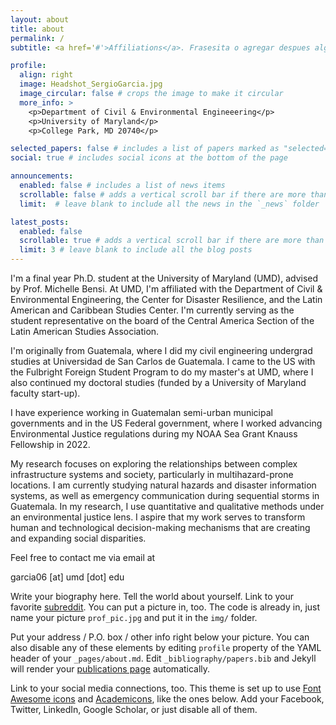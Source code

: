 ```yaml
---
layout: about
title: about
permalink: /
subtitle: <a href='#'>Affiliations</a>. Frasesita o agregar despues algo

profile:
  align: right
  image: Headshot_SergioGarcia.jpg
  image_circular: false # crops the image to make it circular
  more_info: >
    <p>Department of Civil & Environmental Engineeering</p>
    <p>University of Maryland</p>
    <p>College Park, MD 20740</p>

selected_papers: false # includes a list of papers marked as "selected={true}"
social: true # includes social icons at the bottom of the page

announcements:
  enabled: false # includes a list of news items
  scrollable: false # adds a vertical scroll bar if there are more than 3 news items
  limit:  # leave blank to include all the news in the `_news` folder

latest_posts:
  enabled: false
  scrollable: true # adds a vertical scroll bar if there are more than 3 new posts items
  limit: 3 # leave blank to include all the blog posts
---
```

I'm a final year Ph.D. student at the University of Maryland (UMD), advised by Prof. Michelle Bensi. At UMD, I'm affiliated with the Department of Civil & Environmental Engineering, the Center for Disaster Resilience, and the Latin American and Caribbean Studies Center. I'm currently serving as the student representative on the board of the Central America Section of the Latin American Studies Association.

I'm originally from Guatemala, where I did my civil engineering undergrad studies at Universidad de San Carlos de Guatemala. I came to the US with the Fulbright Foreign Student Program to do my master's at UMD, where I also continued my doctoral studies (funded by a University of Maryland faculty start-up). 

I have experience working in Guatemalan semi-urban municipal governments and in the US Federal government, where I worked advancing Environmental Justice regulations during my NOAA Sea Grant Knauss Fellowship in 2022.

My research focuses on exploring the relationships between complex infrastructure systems and society, particularly in multihazard-prone locations. I am currently studying natural hazards and disaster information systems, as well as emergency communication during sequential storms in Guatemala. In my research, I use quantitative and qualitative methods under an environmental justice lens. I aspire that my work serves to transform human and technological decision-making mechanisms that are creating and expanding social disparities. 

Feel free to contact me via email at 

garcia06 [at] umd [dot] edu

Write your biography here. Tell the world about yourself. Link to your favorite [subreddit](http://reddit.com). You can put a picture in, too. The code is already in, just name your picture `prof_pic.jpg` and put it in the `img/` folder.

Put your address / P.O. box / other info right below your picture. You can also disable any of these elements by editing `profile` property of the YAML header of your `_pages/about.md`. Edit `_bibliography/papers.bib` and Jekyll will render your [publications page](/al-folio/publications/) automatically.

Link to your social media connections, too. This theme is set up to use [Font Awesome icons](https://fontawesome.com/) and [Academicons](https://jpswalsh.github.io/academicons/), like the ones below. Add your Facebook, Twitter, LinkedIn, Google Scholar, or just disable all of them.
